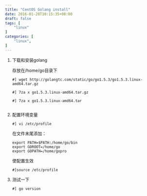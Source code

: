 ```yaml
---
title: "CentOS Golang install"
date: 2016-01-28T10:15:35+08:00
draft: false
tags: [
    "linux"
]
categories: [
    "linux",
]
---
```



1. 下载和安装golang
	
	存放在/home/go目录下
	
	```
	#] wget http://golangtc.com/static/go/go1.5.3/go1.5.3.linux-amd64.tar.gz

	#] 7za x go1.5.3.linux-amd64.tar.gz

	#] 7za x go1.5.3.linux-amd64.tar 
		
	```

2. 配置环境变量
	
	```
	#] vi /etc/profile
	```

	在文件末尾添加：
	
	```
	export PATH=$PATH:/home/go/bin
	export GOROOT=/home/go
	export GOPATH=/home/gopro
	```
	
	使配置生效
	
	```
	#]source /etc/profile
	```

3. 测试一下

	```
	#] go version
	```